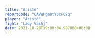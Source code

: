 ```yaml
---
title: "Aristé"
reportCode: "6AVWPgm8tYbcFC2q"
player: "Aristé"
fight: "Lady Vashj"
date: 2021-10-20T19:00:04.987000+00:00
---
```

